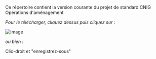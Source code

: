 
Ce répertoire contient la version courante du projet de standard CNIG Opérations d'aménagement

_Pour le télécharger, cliquez dessus puis cliquez sur :_  

![image](https://github.com/cnigfr/operations-amenagement/assets/79853274/849e1f24-dc68-407d-9523-0098c8605e79)

_ou bien :_ 

Clic-droit et "enregistrez-sous"
